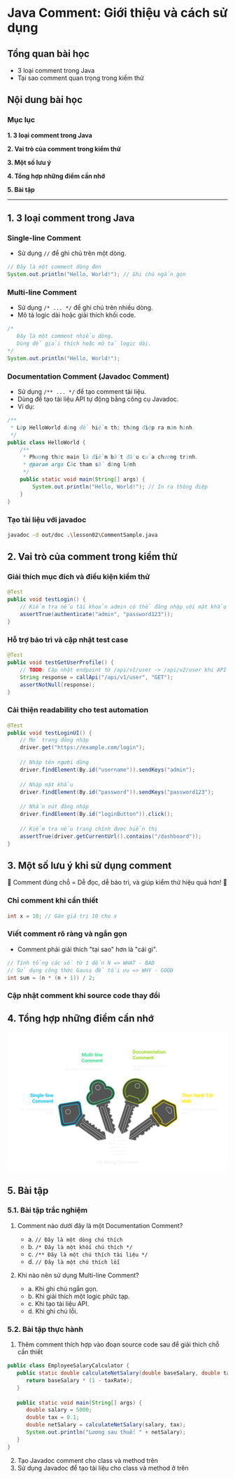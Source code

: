 # Java Comment: Giới thiệu và cách sử dụng

## Tổng quan bài học
- 3 loại comment trong Java
- Tại sao comment quan trọng trong kiểm thử

## Nội dung bài học

### Mục lục
**1. 3 loại comment trong Java**

**2. Vai trò của comment trong kiểm thử**

**3. Một số lưu ý**

**4. Tổng hợp những điểm cần nhớ**

**5. Bài tập**

---

## 1. 3 loại comment trong Java

### Single-line Comment
- Sử dụng `//` để ghi chú trên một dòng.
```java
// Đây là một comment dòng đơn
System.out.println("Hello, World!"); // Ghi chú ngắn gọn
```

### Multi-line Comment
- Sử dụng `/* ... */` để ghi chú trên nhiều dòng.
- Mô tả logic dài hoặc giải thích khối code.
```java
/*
   Đây là một comment nhiều dòng.
   Dùng để giải thích hoặc mô tả logic dài.
*/
System.out.println("Hello, World!");
```

### Documentation Comment (Javadoc Comment)
- Sử dụng `/** ... */` để tạo comment tài liệu.
- Dùng để tạo tài liệu API tự động bằng công cụ Javadoc.
- Ví dụ:
```java
/**
 * Lớp HelloWorld dùng để hiển thị thông điệp ra màn hình.
 */
public class HelloWorld {
    /**
     * Phương thức main là điểm bắt đầu của chương trình.
     * @param args Các tham số dòng lệnh
     */
    public static void main(String[] args) {
        System.out.println("Hello, World!"); // In ra thông điệp
    }
}
```
### Tạo tài liệu với javadoc
```bash
javadoc -d out/doc .\lesson02\CommentSample.java
```

## 2. Vai trò của comment trong kiểm thử
### Giải thích mục đích và điều kiện kiểm thử
```java
@Test
public void testLogin() {
    // Kiểm tra nếu tài khoản admin có thể đăng nhập với mật khẩu hợp lệ
    assertTrue(authenticate("admin", "password123"));
}
```
### Hỗ trợ bảo trì và cập nhật test case
```java
@Test
public void testGetUserProfile() {
    // TODO: Cập nhật endpoint từ /api/v1/user -> /api/v2/user khi API mới được triển khai
    String response = callApi("/api/v1/user", "GET");
    assertNotNull(response);
}
```
### Cải thiện readability cho test automation
```java
@Test
public void testLoginUI() {
    // Mở trang đăng nhập
    driver.get("https://example.com/login");

    // Nhập tên người dùng
    driver.findElement(By.id("username")).sendKeys("admin");

    // Nhập mật khẩu
    driver.findElement(By.id("password")).sendKeys("password123");

    // Nhấn nút đăng nhập
    driver.findElement(By.id("loginButton")).click();

    // Kiểm tra nếu trang chính được hiển thị
    assertTrue(driver.getCurrentUrl().contains("/dashboard"));
}
```

## 3. Một số lưu ý khi sử dụng comment
🚀 Comment đúng chỗ = Dễ đọc, dễ bảo trì, và giúp kiểm thử hiệu quả hơn! 🚀

### Chỉ comment khi cần thiết
   ```java
   int x = 10; // Gán giá trị 10 cho x
   ```

### Viết comment rõ ràng và ngắn gọn
   - Comment phải giải thích "tại sao" hơn là "cái gì".
   ```java
   // Tính tổng các số từ 1 đến N => WHAT - BAD
   // Sử dụng công thức Gauss để tối ưu => WHY - GOOD
   int sum = (n * (n + 1)) / 2;

   ```

### Cập nhật comment khi source code thay đổi

## 4. Tổng hợp những điểm cần nhớ
![Example Image](../images/02_comment.png)


## 5. Bài tập

### 5.1. Bài tập trắc nghiệm

1. Comment nào dưới đây là một Documentation Comment?
   - a. `// Đây là một dòng chú thích`
   - b. `/* Đây là một khối chú thích */`
   - c. `/** Đây là một chú thích tài liệu */`
   - d. `// Đây là một chú thích lỗi`

2. Khi nào nên sử dụng Multi-line Comment?
   - a. Khi ghi chú ngắn gọn.
   - b. Khi giải thích một logic phức tạp.
   - c. Khi tạo tài liệu API.
   - d. Khi ghi chú lỗi.

### 5.2. Bài tập thực hành
1. Thêm comment thích hợp vào đoạn source code sau để giải thích chỗ cần thiết
```java
public class EmployeeSalaryCalculator {
   public static double calculateNetSalary(double baseSalary, double taxRate) {
      return baseSalary * (1 - taxRate);
   }

   public static void main(String[] args) {
      double salary = 5000;
      double tax = 0.1;
      double netSalary = calculateNetSalary(salary, tax);
      System.out.println("Lương sau thuế: " + netSalary);
   }
}
```

2. Tạo Javadoc comment cho class và method trên
3. Sử dụng Javadoc để tạo tài liệu cho class và method ở trên

   
